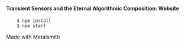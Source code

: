 #### Transient Sensors and the Eternal Algorithmic Composition: Website
```
    $ npm install
    $ npm start
```
Made with Metalsmith
